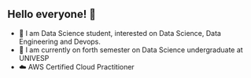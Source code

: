 ## Hello everyone! 👋

- 🌱 I am Data Science student, interested on Data Science, Data Engineering and Devops. 
- 🌱 I am currently on forth semester on Data Science undergraduate at UNIVESP
- ☁️ AWS Certified Cloud Practitioner

<!--
**DataEng81/DataEng81** is a ✨ _special_ ✨ repository because its `README.md` (this file) appears on your GitHub profile.

Here are some ideas to get you started:

- 🔭 I’m currently working on ...
- 🌱 I’m currently learning ...
- 👯 I’m looking to collaborate on ...
- 🤔 I’m looking for help with ...
- 💬 Ask me about ...
- 📫 How to reach me: ...
- 😄 Pronouns: ...
- ⚡ Fun fact: ...
-->
